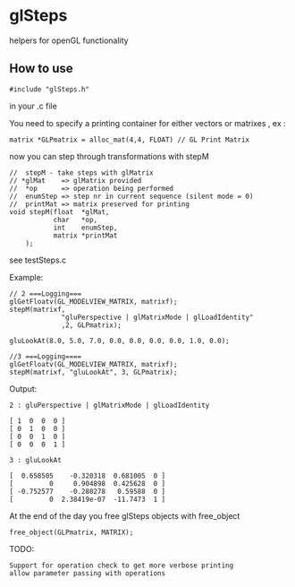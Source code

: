 glSteps
=======

helpers for openGL functionality

How to use
-----------

    #include "glSteps.h"

in your .c file

You need to specify a printing container 
for either vectors or matrixes , ex :

    matrix *GLPmatrix = alloc_mat(4,4, FLOAT) // GL Print Matrix

now you can step through transformations with stepM

    //  stepM - take steps with glMatrix
    // *glMat    => glMatrix provided
    //  *op      => operation being performed
    //  enumStep => step nr in current sequence (silent mode = 0) 
    //  printMat => matrix preserved for printing
    void stepM(float  *glMat, 
               char   *op,
               int    enumStep,
               matrix *printMat
        );


see testSteps.c

Example:

    // 2 ===Logging===
    glGetFloatv(GL_MODELVIEW_MATRIX, matrixf);
    stepM(matrixf, 
                 "gluPerspective | glMatrixMode | glLoadIdentity"
                 ,2, GLPmatrix);

    gluLookAt(8.0, 5.0, 7.0, 0.0, 0.0, 0.0, 0.0, 1.0, 0.0);

    //3 ===Logging====
    glGetFloatv(GL_MODELVIEW_MATRIX, matrixf);
    stepM(matrixf, "gluLookAt", 3, GLPmatrix);


Output:

    2 : gluPerspective | glMatrixMode | glLoadIdentity

    [ 1  0  0  0 ]
    [ 0  1  0  0 ]
    [ 0  0  1  0 ]
    [ 0  0  0  1 ]

    3 : gluLookAt

    [  0.658505    -0.320318  0.681005  0 ]
    [         0     0.904898  0.425628  0 ]
    [ -0.752577    -0.280278   0.59588  0 ]
    [         0  2.38419e-07  -11.7473  1 ]


At the end of the day you free glSteps objects with free_object

	free_object(GLPmatrix, MATRIX);

TODO:
    
    Support for operation check to get more verbose printing
    allow parameter passing with operations
    
    
    
